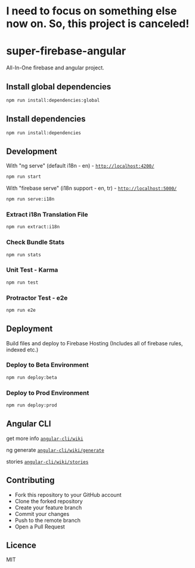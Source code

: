# I need to focus on something else now on. So, this project is canceled!

# super-firebase-angular
All-In-One firebase and angular project.

## Install global dependencies
```sh
npm run install:dependencies:global
```

## Install dependencies
```sh
npm run install:dependencies
```

## Development
With "ng serve" (default i18n - en) - [`http://localhost:4200/`](http://localhost:4200/)
```sh
npm run start
```
With "firebase serve" (i18n support - en, tr) - [`http://localhost:5000/`](http://localhost:5000/)
```sh
npm run serve:i18n
```

### Extract i18n Translation File
```sh
npm run extract:i18n
```

### Check Bundle Stats
```sh
npm run stats
```

### Unit Test - Karma
```sh
npm run test
```

### Protractor Test - e2e 
```sh
npm run e2e
```

## Deployment

Build files and deploy to Firebase Hosting 
(Includes all of firebase rules, indexed etc.)
### Deploy to Beta Environment
```sh
npm run deploy:beta
```
### Deploy to Prod Environment
```sh
npm run deploy:prod
```

## Angular CLI
get more info [`angular-cli/wiki`][site-angular-cli-wiki]

ng generate [`angular-cli/wiki/generate`][site-angular-cli-generate]

stories [`angular-cli/wiki/stories`][site-angular-cli-stories]

## Contributing
- Fork this repository to your GitHub account
- Clone the forked repository
- Create your feature branch
- Commit your changes
- Push to the remote branch
- Open a Pull Request

## Licence

MIT

[site-angular-cli-wiki]: https://github.com/angular/angular-cli/wiki
[site-angular-cli-generate]: https://github.com/angular/angular-cli/wiki/generate
[site-angular-cli-stories]: https://github.com/angular/angular-cli/wiki/stories

